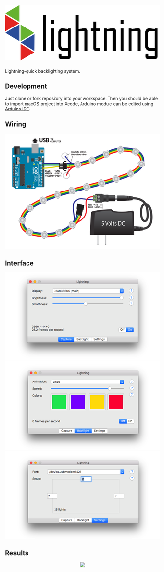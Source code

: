 # <img height=180 src="resource/logo.png"/>
Lightning-quick backlighting system.

## Development
Just clone or fork repository into your workspace. Then you should be able to import macOS project into Xcode, Arduino module can be edited using [Arduino IDE](https://www.arduino.cc/en/main/software).

## Wiring
<p align="center">
    <img src="arduino/wiring.png"/>
</p>

## Interface
<p align="center">
    <img src="resource/capture.png"/>
    <img src="resource/backlight.png"/>
    <img src="resource/settings.png"/>
</p>

## Results
<p align="center">
    <img src="resource/results.gif"/>
</p>

